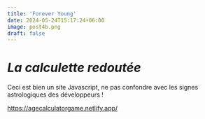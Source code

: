 ```yaml
---
title: 'Forever Young'
date: 2024-05-24T15:17:24+06:00
image: post4b.png
draft: false
---
```


# _La calculette redoutée_

Ceci est bien un site Javascript, ne pas confondre avec les signes astrologiques des développeurs !

https://agecalculatorgame.netlify.app/

